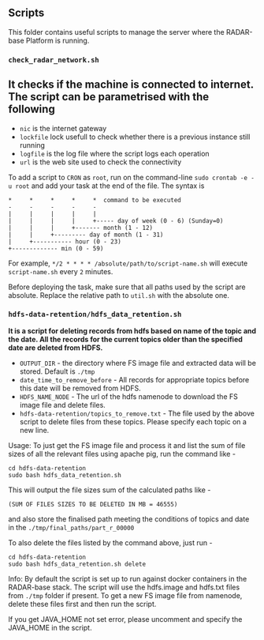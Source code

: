 ## Scripts

This folder contains useful scripts to manage the server where the RADAR-base Platform is running.

### `check_radar_network.sh`
**It checks if the machine is connected to internet. The script can be parametrised with the following**
-
  - `nic` is the internet gateway
  - `lockfile` lock usefull to check whether there is a previous instance still running
  - `logfile` is the log file where the script logs each operation
  - `url` is the web site used to check the connectivity

To add a script to `CRON` as `root`, run on the command-line `sudo crontab -e -u root` and add your task at the end of the file. The syntax is
```shell
*     *     *     *     *  command to be executed
-     -     -     -     -
|     |     |     |     |
|     |     |     |     +----- day of week (0 - 6) (Sunday=0)
|     |     |     +------- month (1 - 12)
|     |     +--------- day of month (1 - 31)
|     +----------- hour (0 - 23)
+------------- min (0 - 59)
```

For example, `*/2 * * * * /absolute/path/to/script-name.sh` will execute `script-name.sh` every `2` minutes.

Before deploying the task, make sure that all paths used by the script are absolute. Replace the relative path to `util.sh` with the absolute one.



### `hdfs-data-retention/hdfs_data_retention.sh`
**It is a script for deleting records from hdfs based on name of the topic and the date. All the records for the current topics older than the specified date are deleted from HDFS.**

  - `OUTPUT_DIR` - the directory where FS image file and extracted data will be stored. Default is `./tmp`
  - `date_time_to_remove_before` - All records for appropriate topics before this date will be removed from HDFS.
  - `HDFS_NAME_NODE` - The url of the hdfs namenode to download the FS image file and delete files.
  - `hdfs-data-retention/topics_to_remove.txt` - The file used by the above script to delete files from these topics. Please specify each topic on a new line.

Usage:
To just get the FS image file and process it and list the sum of file sizes of all the relevant files using apache pig, run the command like -
```shell
cd hdfs-data-retention
sudo bash hdfs_data_retention.sh
```
This will output the file sizes sum of the calculated paths like -
```
(SUM OF FILES SIZES TO BE DELETED IN MB = 46555)
```
and also store the finalised path meeting the conditions of topics and date in the `./tmp/final_paths/part_r_00000`

To also delete the files listed by the command above, just run -
```shell
cd hdfs-data-retention
sudo bash hdfs_data_retention.sh delete
```

Info:
By default the script is set up to run against docker containers in the RADAR-base stack.
The script will use the hdfs.image and hdfs.txt files from `./tmp` folder if present. To get a new FS image file from namenode, delete these files first and then run the script.

If you get JAVA_HOME not set error, please uncomment and specify the JAVA_HOME in the script.
